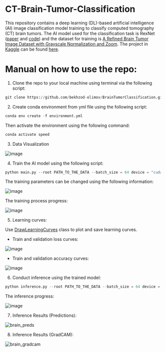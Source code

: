 # CT-Brain-Tumor-Classification

This repository contains a deep learning (DL)-based artificial intelligence (AI) image classification model training to classify computed tomography (CT) brain tumors. The AI model used for the classification task is RexNet ([paper](https://arxiv.org/pdf/2007.00992.pdf) and [code](https://github.com/clovaai/rexnet)) and the dataset for training is [A Refined Brain Tumor Image Dataset with Grayscale Normalization and Zoom](https://www.kaggle.com/datasets/thomasdubail/brain-tumors-256x256). The project in [Kaggle](https://www.kaggle.com/) can be found [here](https://www.kaggle.com/code/killa92/pytorch-resnet-18-99-9-accuracy).

# Manual on how to use the repo:

1. Clone the repo to your local machine using terminal via the following script:

```python
git clone https://github.com/bekhzod-olimov/BrainTumorClassification.git
```

2. Create conda environment from yml file using the following script:
```python
conda env create -f environment.yml
```
Then activate the environment using the following command:
```python
conda activate speed
```

3. Data Visualization

![image](https://github.com/bekhzod-olimov/CT-Brain-Tumor-Classification/assets/50166164/dfc56a5a-3fc6-41de-8aae-d90df0d1db49)

4. Train the AI model using the following script:
```python
python main.py --root PATH_TO_THE_DATA --batch_size = 64 device = "cuda:0"
```

The training parameters can be changed using the following information:

![image](https://github.com/bekhzod-olimov/BrainTumorClassification/assets/50166164/f41f2ada-bb1f-4fb7-b34b-f27134c5e015)

The training process progress:

![image](https://github.com/bekhzod-olimov/BrainTumorClassification/assets/50166164/e23d91c3-94f3-48ff-9709-3d0a795e0be2)

5. Learning curves:
   
Use [DrawLearningCurves](https://github.com/bekhzod-olimov/JellyfishClassifier/blob/80393cea3cdf497533f915d88481a3513b6cbcf7/main.py#L56C6-L56C6) class to plot and save learning curves.

* Train and validation loss curves:
  
![image](https://github.com/bekhzod-olimov/CT-Brain-Tumor-Classification/assets/50166164/c7a78418-0d0c-41bc-b361-9071b21c16f7)

* Train and validation accuracy curves:
  
![image](https://github.com/bekhzod-olimov/CT-Brain-Tumor-Classification/assets/50166164/5d4711e7-8b8a-4f61-95cc-d5e9746baded)

6. Conduct inference using the trained model:
```python
python inference.py --root PATH_TO_THE_DATA --batch_size = 64 device = "cuda:0"
```

The inference progress:

![image](https://github.com/bekhzod-olimov/BrainTumorClassification/assets/50166164/3e42d081-738f-431e-a993-ee5455849a26)

7. Inference Results (Predictions):

![brain_preds](https://github.com/bekhzod-olimov/BrainTumorClassification/assets/50166164/e3b1c13f-6032-4a99-9a7b-a32443a780c5)

8. Inference Results (GradCAM):

![brain_gradcam](https://github.com/bekhzod-olimov/BrainTumorClassification/assets/50166164/75aa399c-07aa-4ea9-b25f-ad3c9e15c6ea)
